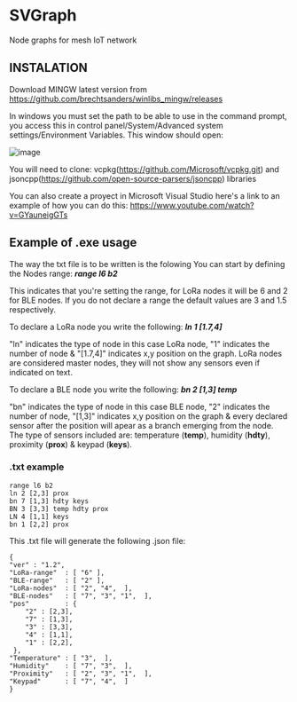 # SVGraph
Node graphs for mesh IoT network

## INSTALATION
Download MINGW latest version from https://github.com/brechtsanders/winlibs_mingw/releases

In windows you must set the path to be able to use in the command prompt, 
you access this in control panel/System/Advanced system settings/Environment Variables.
This window should open:

![image](https://user-images.githubusercontent.com/80430510/148432747-4e9b1cdc-3f58-4777-baec-031f4adda099.png)

You will need to clone: vcpkg(https://github.com/Microsoft/vcpkg.git) and jsoncpp(https://github.com/open-source-parsers/jsoncpp) libraries 

You can also create a proyect in Microsoft Visual Studio here's a link to an example of how you can do this: https://www.youtube.com/watch?v=GYauneigGTs

## Example of .exe usage
The way the txt file is to be written is the folowing
You can start by defining the Nodes range: ***range l6 b2***

This indicates that you're setting the range, for LoRa nodes it will be 6 and 2 for BLE nodes. If you do not declare a range the default values are 3 and 1.5 respectively.

To declare a LoRa node you write the following: ***ln 1 [1.7,4]***

"ln" indicates the type of node in this case LoRa node, "1" indicates the number of node & "[1.7,4]" indicates x,y position on the graph. LoRa nodes are considered master nodes, they will not show any sensors even if indicated on text.

To declare a BLE node you write the following: ***bn 2 [1,3] temp***

"bn" indicates the type of node in this case BLE node, "2" indicates the number of node, "[1,3]" indicates x,y position on the graph & every declared sensor after the position will apear as a branch emerging from the node. The type of sensors included are: temperature (**temp**), humidity (**hdty**), proximity (**prox**) & keypad (**keys**).

### .txt example

```
range l6 b2
ln 2 [2,3] prox
bn 7 [1,3] hdty keys
BN 3 [3,3] temp hdty prox
LN 4 [1,1] keys
bn 1 [2,2] prox
```

This .txt file will generate the following .json file:

```
{
"ver" : "1.2",
"LoRa-range"  : [ "6" ],
"BLE-range"   : [ "2" ],
"LoRa-nodes"  : [ "2", "4",  ],
"BLE-nodes"   : [ "7", "3", "1",  ],
"pos"         : { 
    "2" : [2,3],
    "7" : [1,3],
    "3" : [3,3],
    "4" : [1,1],
    "1" : [2,2],
 },
"Temperature" : [ "3",  ],
"Humidity"    : [ "7", "3",  ],
"Proximity"   : [ "2", "3", "1",  ],
"Keypad"      : [ "7", "4",  ]
}
```


